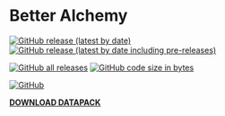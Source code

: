 # Better Alchemy

<a href="#"><img alt="GitHub release (latest by date)" src="https://img.shields.io/github/v/release/vital-forge/better-alchemy?color=blue&label=version&logoColor=FFF"></a>
<a href="#"><img alt="GitHub release (latest by date including pre-releases)" src="https://img.shields.io/github/v/release/vital-forge/better-alchemy?include_prereleases&label=pre-release"></a>  

<a href="#"><img alt="GitHub all releases" src="https://img.shields.io/github/downloads/vital-forge/better-alchemy/total"></a>
<a href="#"><img alt="GitHub code size in bytes" src="https://img.shields.io/github/languages/code-size/vital-forge/better-alchemy?label=datapack%20size"></a>  

<a href="#"><img alt="GitHub" src="https://img.shields.io/github/license/vital-forge/better-alchemy"></a>  

[**DOWNLOAD DATAPACK**](https://github.com/Vital-Forge/Better-Alchemy/releases)
